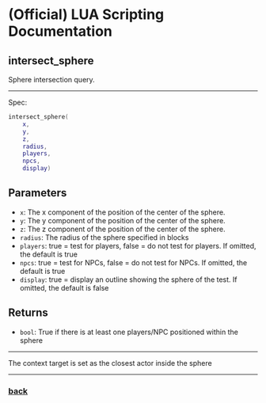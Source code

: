 
# (Official) LUA Scripting Documentation

## intersect_sphere

Sphere intersection query.

___

Spec:

```lua
intersect_sphere(
	x,
	y,
	z,
	radius,
	players,
	npcs,
	display)
```

## Parameters

- `x`: The x component of the position of the center of the sphere.
- `y`: The y component of the position of the center of the sphere.
- `z`: The z component of the position of the center of the sphere.
- `radius`: The radius of the sphere specified in blocks
- `players`: true = test for players, false = do not test for players. If omitted, the default is true
- `npcs`: true = test for NPCs, false = do not test for NPCs. If omitted, the default is true
- `display`: true = display an outline showing the sphere of the test. If omitted, the default is false

## Returns

- `bool`: True if there is at least one players/NPC positioned within the sphere

___

The context target is set as the closest actor inside the sphere

___

### [back](../other)
